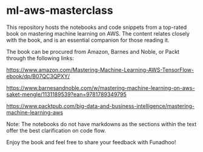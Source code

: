 # ml-aws-masterclass
This repository hosts the notebooks and code snippets from a top-rated book on mastering machine learning on AWS. The content relates closely with the book, and is an essential companion for those reading it.

The book can be procured from Amazon, Barnes and Noble, or Packt through the following links:

https://www.amazon.com/Mastering-Machine-Learning-AWS-TensorFlow-ebook/dp/B07QC3QPXY/

https://www.barnesandnoble.com/w/mastering-machine-learning-on-aws-saket-mengle/1131189539?ean=9781789349795

https://www.packtpub.com/big-data-and-business-intelligence/mastering-machine-learning-aws

Note: The notebooks do not have markdowns as the sections within the text offer the best clarification on code flow.

Enjoy the book and feel free to share your feedback with Funadhoo!